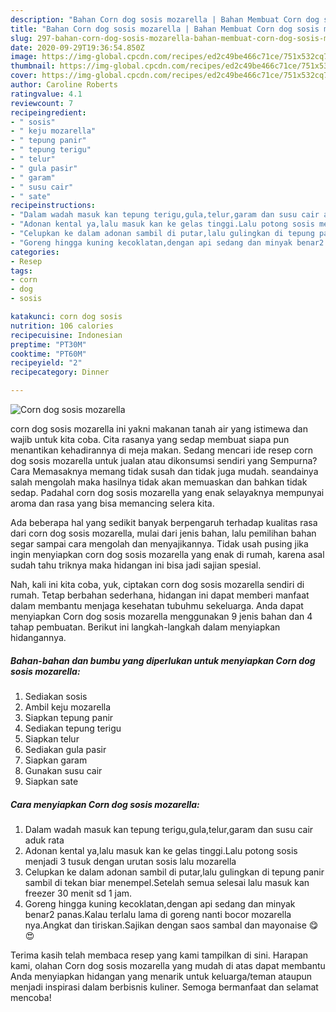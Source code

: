 ```yaml
---
description: "Bahan Corn dog sosis mozarella | Bahan Membuat Corn dog sosis mozarella Yang Enak Dan Mudah"
title: "Bahan Corn dog sosis mozarella | Bahan Membuat Corn dog sosis mozarella Yang Enak Dan Mudah"
slug: 297-bahan-corn-dog-sosis-mozarella-bahan-membuat-corn-dog-sosis-mozarella-yang-enak-dan-mudah
date: 2020-09-29T19:36:54.850Z
image: https://img-global.cpcdn.com/recipes/ed2c49be466c71ce/751x532cq70/corn-dog-sosis-mozarella-foto-resep-utama.jpg
thumbnail: https://img-global.cpcdn.com/recipes/ed2c49be466c71ce/751x532cq70/corn-dog-sosis-mozarella-foto-resep-utama.jpg
cover: https://img-global.cpcdn.com/recipes/ed2c49be466c71ce/751x532cq70/corn-dog-sosis-mozarella-foto-resep-utama.jpg
author: Caroline Roberts
ratingvalue: 4.1
reviewcount: 7
recipeingredient:
- " sosis"
- " keju mozarella"
- " tepung panir"
- " tepung terigu"
- " telur"
- " gula pasir"
- " garam"
- " susu cair"
- " sate"
recipeinstructions:
- "Dalam wadah masuk kan tepung terigu,gula,telur,garam dan susu cair aduk rata"
- "Adonan kental ya,lalu masuk kan ke gelas tinggi.Lalu potong sosis menjadi 3 tusuk dengan urutan sosis lalu mozarella"
- "Celupkan ke dalam adonan sambil di putar,lalu gulingkan di tepung panir sambil di tekan biar menempel.Setelah semua selesai lalu masuk kan freezer 30 menit sd 1 jam."
- "Goreng hingga kuning kecoklatan,dengan api sedang dan minyak benar2 panas.Kalau terlalu lama di goreng nanti bocor mozarella nya.Angkat dan tiriskan.Sajikan dengan saos sambal dan mayonaise 😋😍"
categories:
- Resep
tags:
- corn
- dog
- sosis

katakunci: corn dog sosis 
nutrition: 106 calories
recipecuisine: Indonesian
preptime: "PT30M"
cooktime: "PT60M"
recipeyield: "2"
recipecategory: Dinner

---
```



![Corn dog sosis mozarella](https://img-global.cpcdn.com/recipes/ed2c49be466c71ce/751x532cq70/corn-dog-sosis-mozarella-foto-resep-utama.jpg)


corn dog sosis mozarella ini yakni makanan tanah air yang istimewa dan wajib untuk kita coba. Cita rasanya yang sedap membuat siapa pun menantikan kehadirannya di meja makan.
Sedang mencari ide resep corn dog sosis mozarella untuk jualan atau dikonsumsi sendiri yang Sempurna? Cara Memasaknya memang tidak susah dan tidak juga mudah. seandainya salah mengolah maka hasilnya tidak akan memuaskan dan bahkan tidak sedap. Padahal corn dog sosis mozarella yang enak selayaknya mempunyai aroma dan rasa yang bisa memancing selera kita.



Ada beberapa hal yang sedikit banyak berpengaruh terhadap kualitas rasa dari corn dog sosis mozarella, mulai dari jenis bahan, lalu pemilihan bahan segar sampai cara mengolah dan menyajikannya. Tidak usah pusing jika ingin menyiapkan corn dog sosis mozarella yang enak di rumah, karena asal sudah tahu triknya maka hidangan ini bisa jadi sajian spesial.


Nah, kali ini kita coba, yuk, ciptakan corn dog sosis mozarella sendiri di rumah. Tetap berbahan sederhana, hidangan ini dapat memberi manfaat dalam membantu menjaga kesehatan tubuhmu sekeluarga. Anda dapat menyiapkan Corn dog sosis mozarella menggunakan 9 jenis bahan dan 4 tahap pembuatan. Berikut ini langkah-langkah dalam menyiapkan hidangannya.

<!--inarticleads1-->

##### Bahan-bahan dan bumbu yang diperlukan untuk menyiapkan Corn dog sosis mozarella:

1. Sediakan  sosis
1. Ambil  keju mozarella
1. Siapkan  tepung panir
1. Sediakan  tepung terigu
1. Siapkan  telur
1. Sediakan  gula pasir
1. Siapkan  garam
1. Gunakan  susu cair
1. Siapkan  sate




<!--inarticleads2-->

##### Cara menyiapkan Corn dog sosis mozarella:

1. Dalam wadah masuk kan tepung terigu,gula,telur,garam dan susu cair aduk rata
1. Adonan kental ya,lalu masuk kan ke gelas tinggi.Lalu potong sosis menjadi 3 tusuk dengan urutan sosis lalu mozarella
1. Celupkan ke dalam adonan sambil di putar,lalu gulingkan di tepung panir sambil di tekan biar menempel.Setelah semua selesai lalu masuk kan freezer 30 menit sd 1 jam.
1. Goreng hingga kuning kecoklatan,dengan api sedang dan minyak benar2 panas.Kalau terlalu lama di goreng nanti bocor mozarella nya.Angkat dan tiriskan.Sajikan dengan saos sambal dan mayonaise 😋😍




Terima kasih telah membaca resep yang kami tampilkan di sini. Harapan kami, olahan Corn dog sosis mozarella yang mudah di atas dapat membantu Anda menyiapkan hidangan yang menarik untuk keluarga/teman ataupun menjadi inspirasi dalam berbisnis kuliner. Semoga bermanfaat dan selamat mencoba!
